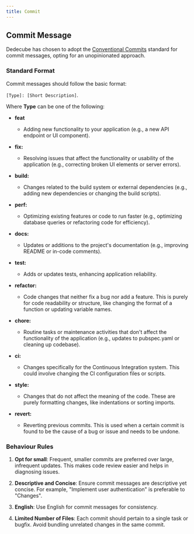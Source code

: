```yaml
---
title: Commit
---
```


## Commit Message

Dedecube has chosen to adopt the [Conventional Commits](https://www.conventionalcommits.org/en/v1.0.0/) standard for commit messages, opting for an unopinionated approach.

### Standard Format

Commit messages should follow the basic format:

`[Type]: [Short Description]`.

Where **Type** can be one of the following:

- **feat**
  - Adding new functionality to your application (e.g., a new API endpoint or UI component).

- **fix:**
  - Resolving issues that affect the functionality or usability of the application (e.g., correcting broken UI elements or server errors).

- **build:**
  - Changes related to the build system or external dependencies  (e.g., adding new dependencies or changing the build scripts).

- **perf:**
  - Optimizing existing features or code to run faster (e.g., optimizing database queries or refactoring code for efficiency).

- **docs:**
  - Updates or additions to the project's documentation  (e.g., improving README or in-code comments).

- **test:**
  - Adds or updates tests, enhancing application reliability.

- **refactor:**
  - Code changes that neither fix a bug nor add a feature. This is purely for code readability or structure, like changing the format of a function or updating variable names.

- **chore:**
  - Routine tasks or maintenance activities that don't affect the functionality of the application (e.g., updates to pubspec.yaml or cleaning up codebase).

- **ci:**
  - Changes specifically for the Continuous Integration system. This could involve changing the CI configuration files or scripts.

- **style:**
  - Changes that do not affect the meaning of the code. These are purely formatting changes, like indentations or sorting imports.

- **revert:**
  - Reverting previous commits. This is used when a certain commit is found to be the cause of a bug or issue and needs to be undone.

### Behaviour Rules

1. **Opt for small**: Frequent, smaller commits are preferred over large, infrequent updates. This makes code review easier and helps in diagnosing issues.

2. **Descriptive and Concise**: Ensure commit messages are descriptive yet concise. For example, "Implement user authentication" is preferable to "Changes".

3. **English**: Use English for commit messages for consistency.

4. **Limited Number of Files**: Each commit should pertain to a single task or bugfix. Avoid bundling unrelated changes in the same commit.
